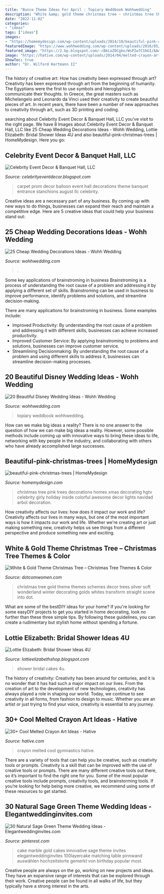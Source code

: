 ```yaml
---
title: "Bunco Theme Ideas For April : Topiary Weddbook Wohhwedding"
description: "White &amp; gold theme christmas tree – christmas tree themes &amp; color"
date: "2022-11-02"
categories:
- "ideas"
tags: ["ideas"]
images:
- "https://homemydesign.com/wp-content/uploads/2014/10/beautiful-pink-christmas-trees.jpg"
featuredImage: "https://www.wohhwedding.com/wp-content/uploads/2016/05/Cheap-Wedding-Table-Decorations-IDeas.jpg"
featured_image: "https://2.bp.blogspot.com/-cBkLoZOCgko/WsPIw7C1bGI/AAAAAAAAApQ/MGgHlqozT8QuoV_n-gsH_Ldm7bDYvFLbwCLcBGAs/s1600/il_fullxfull.903205608_es9e.jpg"
image: "https://hative.com/wp-content/uploads/2014/04/melted-crayon-art/10-gymnastics.jpg"
ShowToc: true
author: "Dr. Wilford Hartmann II"
---
```



The history of creative art: How has creativity been expressed through art?
Creativity has been expressed through art from the beginning of humanity. The Egyptians were the first to use symbols and hieroglyphics to communicate their thoughts. In Greece, the great masters such as Michelangelo and Leonardo da Vinci used their creativity to create beautiful pieces of art. In recent years, there have been a number of new approaches to creativity through art, such as 3D printing and coding.

	

		
searching about Celebrity Event Decor &amp; Banquet Hall, LLC you've visit to the right page. We have 8 Images about Celebrity Event Decor &amp; Banquet Hall, LLC like 25 Cheap Wedding Decorations Ideas - Wohh Wedding, Lottie Elizabeth: Bridal Shower Ideas 4U and also beautiful-pink-christmas-trees | HomeMydesign. Here you go:
		
    
## Celebrity Event Decor &amp; Banquet Hall, LLC

<img loading=lazy src="http://4.bp.blogspot.com/-_sHkFooHMmQ/UB5CsW4tJ8I/AAAAAAAAAGg/fBklSva9EEc/s1600/balloondecorationsjacksonville.jpg" onerror="this.onerror=null;this.src='https://tse2.mm.bing.net/th?id=OIP.lPjObb1qFdJWJqDasSt5ugHaE6&amp;pid=15.1';" alt="Celebrity Event Decor &amp; Banquet Hall, LLC">

_Source: celebrityeventdecor.blogspot.com_

>carpet prom decor balloon event hall decorations theme banquet entrance stanchions august llc celebrity. 

	

Creative ideas are a necessary part of any business. By coming up with new ways to do things, businesses can expand their reach and maintain a competitive edge. Here are 5 creative ideas that could help your business stand out: 

    
## 25 Cheap Wedding Decorations Ideas - Wohh Wedding

<img loading=lazy src="https://www.wohhwedding.com/wp-content/uploads/2016/05/Cheap-Wedding-Table-Decorations-IDeas.jpg" onerror="this.onerror=null;this.src='https://tse3.mm.bing.net/th?id=OIP.Sgjzew0Jn1sGGZDxuJyXtwHaLL&amp;pid=15.1';" alt="25 Cheap Wedding Decorations Ideas - Wohh Wedding">

_Source: wohhwedding.com_

>. 

	

Some key applications of brainstroming in business
Brainstroming is a process of understanding the root cause of a problem and addressing it by applying a different set of skills. Brainstroming can be used in business to improve performance, identify problems and solutions, and streamline decision-making.

There are many applications for brainstroming in business. Some examples include: 

- Improved Productivity: By understanding the root cause of a problem and addressing it with different skills, businesses can achieve increased productivity.
- Improved Customer Service: By applying brainstroming to problems and solutions, businesses can improve customer service.
- Streamlining Decisionmaking: By understanding the root cause of a problem and using different skills to address it, businesses can streamline decision-making processes.

    
## 20 Beautiful Disney Wedding Ideas - Wohh Wedding

<img loading=lazy src="http://wohhwedding.com/wp-content/uploads/2016/04/Disney-Wedding-Centerpieces-Ideas.jpg" onerror="this.onerror=null;this.src='https://tse3.mm.bing.net/th?id=OIP.KLRHo4qsly7d89MWjDCoIwHaLG&amp;pid=15.1';" alt="20 Beautiful Disney Wedding Ideas - Wohh Wedding">

_Source: wohhwedding.com_

>topiary weddbook wohhwedding. 

	

How can we make big ideas a reality?
There is no one answer to the question of how we can make big ideas a reality. However, some possible methods include coming up with innovative ways to bring these ideas to life, networking with key people in the industry, and collaborating with others who have already accomplished large successes.

    
## Beautiful-pink-christmas-trees | HomeMydesign

<img loading=lazy src="https://homemydesign.com/wp-content/uploads/2014/10/beautiful-pink-christmas-trees.jpg" onerror="this.onerror=null;this.src='https://tse4.mm.bing.net/th?id=OIP.4TsMNYUIWEJJCr7Q9WXLMQHaJ4&amp;pid=15.1';" alt="beautiful-pink-christmas-trees | HomeMydesign">

_Source: homemydesign.com_

>christmas tree pink trees decorations homes xmas decorating hgtv celebrity girly holiday inside colorful awesome decor lights navidad arbol decoration. 

	

How creativity affects our lives: how does it impact our work and life?
Creativity affects our lives in many ways, but one of the most important ways is how it impacts our work and life. Whether we're creating art or just making something new, creativity helps us see things from a different perspective and produce something new and exciting.

    
## White &amp; Gold Theme Christmas Tree – Christmas Tree Themes &amp; Color

<img loading=lazy src="https://www.dotcomwomen.com/wp-content/uploads/2012/07/white-gold-tree.jpg" onerror="this.onerror=null;this.src='https://tse2.mm.bing.net/th?id=OIP.U5vbHGpIZaDGs7G73Kf-kQAAAA&amp;pid=15.1';" alt="White &amp; Gold Theme Christmas Tree – Christmas Tree Themes &amp; Color">

_Source: dotcomwomen.com_

>christmas tree gold theme themes schemes decor trees silver soft wonderland winter decorating golds whites transform straight scene into dot. 

	

What are some of the bestDIY ideas for your home?
If you're looking for some easyDIY projects to get you started in home decorating, look no further than these three simple tips. By following these guidelines, you can create a rudimentary but stylish home without spending a fortune.

    
## Lottie Elizabeth: Bridal Shower Ideas 4U

<img loading=lazy src="https://2.bp.blogspot.com/-cBkLoZOCgko/WsPIw7C1bGI/AAAAAAAAApQ/MGgHlqozT8QuoV_n-gsH_Ldm7bDYvFLbwCLcBGAs/s1600/il_fullxfull.903205608_es9e.jpg" onerror="this.onerror=null;this.src='https://tse4.mm.bing.net/th?id=OIP.WugI6Cfj3l7-zvrUxaSsfwHaLH&amp;pid=15.1';" alt="Lottie Elizabeth: Bridal Shower Ideas 4U">

_Source: lottieelizabethshop.blogspot.com_

>shower bridal cakes 4u. 

	

The history of creativity:
Creativity has been around for centuries, and it is no wonder that it has had such a major impact on our lives. From the creation of art to the development of new technologies, creativity has always played a role in shaping our world. Today, we continue to see creativity in all forms, from fashion to design to music. Whether you are an artist or just trying to find your voice, creativity is essential to any journey.

    
## 30+ Cool Melted Crayon Art Ideas - Hative

<img loading=lazy src="https://hative.com/wp-content/uploads/2014/04/melted-crayon-art/10-gymnastics.jpg" onerror="this.onerror=null;this.src='https://tse2.mm.bing.net/th?id=OIP.znXxIh5UvBw51Ktxt235XgHaJ4&amp;pid=15.1';" alt="30+ Cool Melted Crayon Art Ideas - Hative">

_Source: hative.com_

>crayon melted cool gymnastics hative. 

	

There are a variety of tools that can help you be creative, such as creativity tools or prompts.
Creativity is a skill that can be improved with the use of creative tools or prompts. There are many different creative tools out there, so it’s important to find the right one for you. Some of the most popular creative tools include prompts, creativity tools, and brainstorming tools. If you’re looking for help being more creative, we recommend using some of these resources to get started.

    
## 30 Natural Sage Green Theme Wedding Ideas - Elegantweddinginvites.com

<img loading=lazy src="https://i.pinimg.com/736x/d2/94/23/d294234befb3f1463f2d7049b558efcc.jpg" onerror="this.onerror=null;this.src='https://tse1.mm.bing.net/th?id=OIP.Hgpl7-ppdDfvYki1kQknTgHaLH&amp;pid=15.1';" alt="30 Natural Sage Green Theme Wedding Ideas - Elegantweddinginvites.com">

_Source: pinterest.com_

>cake marble gold cakes innovative sage theme invites elegantweddinginvites 100layercake matching table pinnwand auswählen hochzeitstorte gemerkt von birthday popular most. 

	

Creative people are always on the go, working on new projects and ideas. They have an expansive range of interests that can be explored through their work. Creative people can be found in all walks of life, but they typically have a strong interest in the arts.

